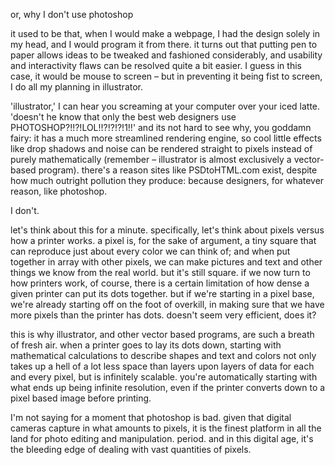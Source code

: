 or, why I don't use photoshop

it used to be that, when I would make a webpage, I had the design solely in my head, and I would program it from there. it turns out that putting pen to paper allows ideas to be tweaked and fashioned considerably, and usability and interactivity flaws can be resolved quite a bit easier. I guess in this case, it would be mouse to screen – but in preventing it being fist to screen, I do all my planning in illustrator.

'illustrator,' I can hear you screaming at your computer over your iced latte. 'doesn't he know that only the best web designers use PHOTOSHOP?!!?!LOL!!?!?!?!1!!' and its not hard to see why, you goddamn fairy: it has a much more streamlined rendering engine, so cool little effects like drop shadows and noise can be rendered straight to pixels instead of purely mathematically (remember – illustrator is almost exclusively a vector-based program). there's a reason sites like PSDtoHTML.com exist, despite how much outright pollution they produce: because designers, for whatever reason, like photoshop. 

I don't.

let's think about this for a minute. specifically, let's think about pixels versus how a printer works. a pixel is, for the sake of argument, a tiny square that can reproduce just about every color we can think of; and when put together in array with other pixels, we can make pictures and text and other things we know from the real world. but it's still square. if we now turn to how printers work, of course, there is a certain limitation of how dense a given printer can put its dots together. but if we're starting in a pixel base, we're already starting off on the foot of overkill, in making sure that we have more pixels than the printer has dots. doesn't seem very efficient, does it?

this is why illustrator, and other vector based programs, are such a breath of fresh air. when a printer goes to lay its dots down, starting with mathematical calculations to describe shapes and text and colors not only takes up a hell of a lot less space than layers upon layers of data for each and every pixel, but is infinitely scalable. you're automatically starting with what ends up being infinite resolution, even if the printer converts down to a pixel based image before printing. 

I'm not saying for a moment that photoshop is bad. given that digital cameras capture in what amounts to pixels, it is the finest platform in all the land for photo editing and manipulation. period. and in this digital age, it's the bleeding edge of dealing with vast quantities of pixels.








